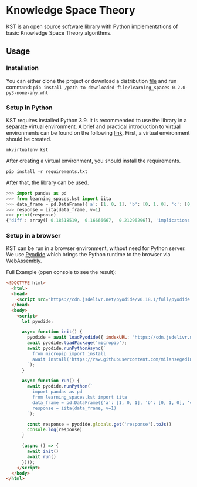 # Knowledge Space Theory

KST is an open source software library with Python implementations of basic Knowledge Space Theory algorithms.

## Usage

### Installation
You can either clone the project or download a distribution [file](../dist/learning_spaces-0.2.0-py3-none-any.whl) and run command:
`pip install /path-to-downloaded-file/learning_spaces-0.2.0-py3-none-any.whl`

### Setup in Python
KST requires installed Python 3.9. It is recommended to use the library in a separate virtual environment. A brief and practical introduction to virtual environments can be found on the following [link](https://docs.python-guide.org/dev/virtualenvs/).
First, a virtual environment should be created.
```
mkvirtualenv kst
```
After creating a virtual environment, you should install the requirements.
```
pip install -r requirements.txt
```
After that, the library can be used.
```python
>>> import pandas as pd
>>> from learning_spaces.kst import iita
>>> data_frame = pd.DataFrame({'a': [1, 0, 1], 'b': [0, 1, 0], 'c': [0, 1, 1]})
>>> response = iita(data_frame, v=1)
>>> print(response)
{'diff': array([ 0.18518519,  0.16666667,  0.21296296]), 'implications': [(0, 1), (0, 2), (2, 0), (2, 1)], 'error.rate': 0.5, 'selection.set.index': 1, 'v': 1}
```

### Setup in a browser
KST can be run in a browser environment, without need for Python server. We use [Pyodide](https://github.com/pyodide/pyodide) which brings the Python runtime to the browser via WebAssembly.

Full Example (open console to see the result):
```html
<!DOCTYPE html>
  <html>
  <head>
    <script src="https://cdn.jsdelivr.net/pyodide/v0.18.1/full/pyodide.js"></script>
  </head>
  <body>
    <script>
      let pyodide;

      async function init() {
        pyodide = await loadPyodide({ indexURL: "https://cdn.jsdelivr.net/pyodide/v0.18.1/full/" });
        await pyodide.loadPackage('micropip');
        await pyodide.runPythonAsync(`
          from micropip import install
          await install('https://raw.githubusercontent.com/milansegedinac/kst/master/dist/learning_spaces-0.2.0-py3-none-any.whl')
        `);
      }

      async function run() {
        await pyodide.runPython(`
          import pandas as pd
          from learning_spaces.kst import iita
          data_frame = pd.DataFrame({'a': [1, 0, 1], 'b': [0, 1, 0], 'c': [0, 1, 1]})
          response = iita(data_frame, v=1)
        `);

        const response = pyodide.globals.get('response').toJs()
        console.log(response)
      }

      (async () => {
        await init()
        await run()
      })();
    </script>
  </body>
</html>
```